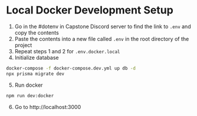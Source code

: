 # Local Docker Development Setup

1. Go in the #dotenv in Capstone Discord server to find the link to `.env` and copy the contents
2. Paste the contents into a new file called `.env` in the root directory of the project
3. Repeat steps 1 and 2 for `.env.docker.local`
4. Initialize database
```bash
docker-compose -f docker-compose.dev.yml up db -d
npx prisma migrate dev
```
5. Run docker
```bash
npm run dev:docker
```
6. Go to http://localhost:3000
